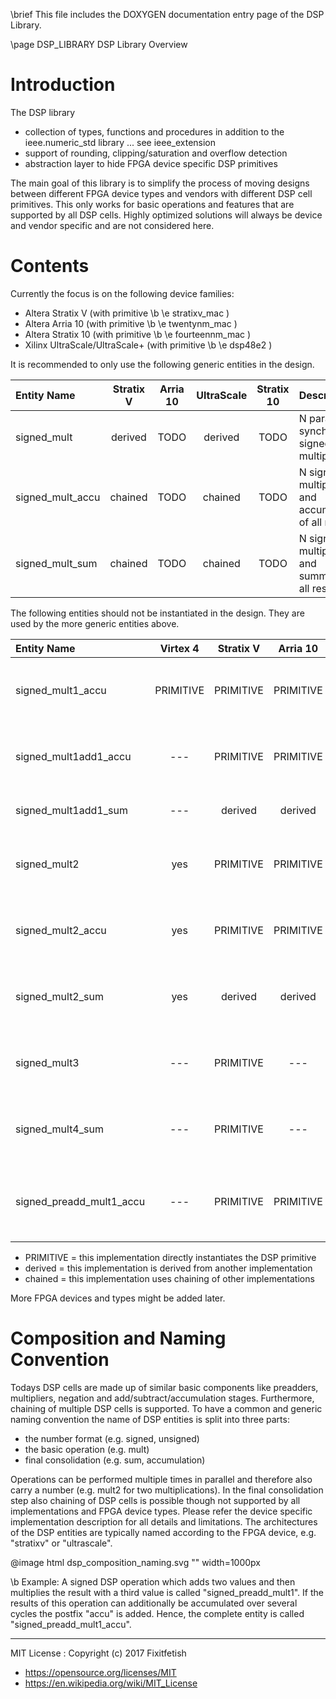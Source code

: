 \brief This file includes the DOXYGEN documentation entry page of the DSP Library.

\page DSP_LIBRARY DSP Library Overview

Introduction
============

The DSP library
* collection of types, functions and procedures in addition to the ieee.numeric_std library ... see ieee_extension
* support of rounding, clipping/saturation and overflow detection
* abstraction layer to hide FPGA device specific DSP primitives

The main goal of this library is to simplify the process of moving designs between
different FPGA device types and vendors with different DSP cell primitives.
This only works for basic operations and features that are supported by all DSP cells.
Highly optimized solutions will always be device and vendor specific and are not considered here.

Contents
========

Currently the focus is on the following device families:
* Altera Stratix V (with primitive \b \e stratixv_mac )
* Altera Arria 10 (with primitive \b \e twentynm_mac )
* Altera Stratix 10 (with primitive \b \e fourteennm_mac )
* Xilinx UltraScale/UltraScale+ (with primitive \b \e dsp48e2 )

It is recommended to only use the following generic entities in the design.

|Entity Name               | Stratix V  | Arria 10  | UltraScale | Stratix 10 | Description
|:-------------------------|:----------:|:---------:|:----------:|:----------:|:-----------------
|signed_mult               | derived    | TODO      | derived    | TODO       | N parallel and synchronous signed multiplications
|signed_mult_accu          | chained    | TODO      | chained    | TODO       | N signed multiplications and accumulation of all results
|signed_mult_sum           | chained    | TODO      | chained    | TODO       | N signed multiplications and summation of all results

The following entities should not be instantiated in the design. They are used by the more generic entities above.

|Entity Name               | Virtex 4  | Stratix V  | Arria 10  | UltraScale | Description
|:-------------------------|:---------:|:----------:|:---------:|:----------:|:-----------------
|signed_mult1_accu         | PRIMITIVE | PRIMITIVE  | PRIMITIVE | PRIMITIVE  | one signed multiplication and accumulation of all results
|signed_mult1add1_accu     | ---       | PRIMITIVE  | PRIMITIVE | PRIMITIVE  | one value +/- signed product and accumulation of all results
|signed_mult1add1_sum      | ---       | derived    | derived   | PRIMITIVE  | one value +/- signed product
|signed_mult2              | yes       | PRIMITIVE  | PRIMITIVE | ---        | two parallel and synchronous signed multiplications
|signed_mult2_accu         | yes       | PRIMITIVE  | PRIMITIVE | chained    | two signed multiplications and accumulation of all results
|signed_mult2_sum          | yes       | derived    | derived   | ---        | two signed multiplications and sum product results
|signed_mult3              | ---       | PRIMITIVE  | ---       | ---        | three parallel and synchronous signed multiplications
|signed_mult4_sum          | ---       | PRIMITIVE  | ---       | chained    | four signed multiplications and sum product results
|signed_preadd_mult1_accu  | ---       | PRIMITIVE  | PRIMITIVE | PRIMITIVE  | multiply sum of two signed with another signed and accumulate results

* PRIMITIVE = this implementation directly instantiates the DSP primitive
* derived = this implementation is derived from another implementation
* chained = this implementation uses chaining of other implementations

More FPGA devices and types might be added later.


Composition and Naming Convention
=================================

Todays DSP cells are made up of similar basic components like preadders, multipliers, negation
and add/subtract/accumulation stages. Furthermore, chaining of multiple DSP cells is supported.
To have a common and generic naming convention the name of DSP entities is split into three parts:
* the number format (e.g. signed, unsigned)
* the basic operation (e.g. mult) 
* final consolidation (e.g. sum, accumulation)

Operations can be performed multiple times in parallel and therefore also carry a number (e.g.
mult2 for two multiplications). In the final consolidation step also chaining of DSP cells is
possible though not supported by all implementations and FPGA device types. Please refer
the device specific implementation description for all details and limitations.
The architectures of the DSP entities are typically named according to the FPGA
device, e.g. "stratixv" or "ultrascale".

@image html dsp_composition_naming.svg "" width=1000px

\b Example: A signed DSP operation which adds two values and then multiplies the result with a
third value is called "signed_preadd_mult1". If the results of this operation can additionally
be accumulated over several cycles the postfix "accu" is added. Hence, the complete entity is
called "signed_preadd_mult1_accu".

---
MIT License : Copyright (c) 2017 Fixitfetish
 - <https://opensource.org/licenses/MIT>
 - <https://en.wikipedia.org/wiki/MIT_License>
